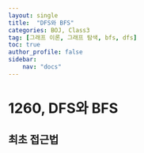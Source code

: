 ```yaml
---
layout: single
title:  "DFS와 BFS"
categories: BOJ, Class3
tag: [그래프 이론, 그래프 탐색, bfs, dfs]
toc: true
author_profile: false
sidebar: 
    nav: "docs"
---
```


# 1260, DFS와 BFS

## 최초 접근법
